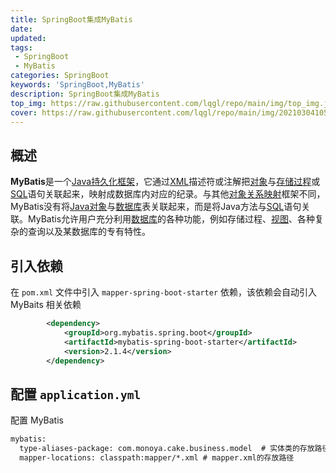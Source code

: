 ```yaml
---
title: SpringBoot集成MyBatis
date: 
updated: 
tags:
 - SpringBoot
 - MyBatis
categories: SpringBoot
keywords: 'SpringBoot,MyBatis'
description: SpringBoot集成MyBatis
top_img: https://raw.githubusercontent.com/lqgl/repo/main/img/top_img.jpg
cover: https://raw.githubusercontent.com/lqgl/repo/main/img/20210304105052.png
---
```

## 概述

**MyBatis**是一个[Java](https://zh.wikipedia.org/wiki/Java)[持久化框架](https://zh.wikipedia.org/wiki/持久化框架)，它通过[XML](https://zh.wikipedia.org/wiki/XML)描述符或注解把[对象](https://zh.wikipedia.org/wiki/对象_(计算机科学))与[存储过程](https://zh.wikipedia.org/wiki/存储过程)或[SQL](https://zh.wikipedia.org/wiki/SQL)语句关联起来，映射成数据库内对应的纪录。与其他[对象关系映射](https://zh.wikipedia.org/wiki/对象关系映射)框架不同，MyBatis没有将[Java](https://zh.wikipedia.org/wiki/Java)[对象](https://zh.wikipedia.org/wiki/对象_(计算机科学))与[数据库](https://zh.wikipedia.org/wiki/数据库)表关联起来，而是将Java方法与[SQL](https://zh.wikipedia.org/wiki/SQL)语句关联。MyBatis允许用户充分利用[数据库](https://zh.wikipedia.org/wiki/数据库)的各种功能，例如存储过程、[视图](https://zh.wikipedia.org/wiki/视图)、各种复杂的查询以及某数据库的专有特性。

## 引入依赖

在 `pom.xml` 文件中引入 `mapper-spring-boot-starter` 依赖，该依赖会自动引入 MyBaits 相关依赖

```xml
        <dependency>
            <groupId>org.mybatis.spring.boot</groupId>
            <artifactId>mybatis-spring-boot-starter</artifactId>
            <version>2.1.4</version>
        </dependency>
```

## 配置 `application.yml`

配置 MyBatis

```xml
mybatis:
  type-aliases-package: com.monoya.cake.business.model  # 实体类的存放路径
  mapper-locations: classpath:mapper/*.xml # mapper.xml的存放路径
```

